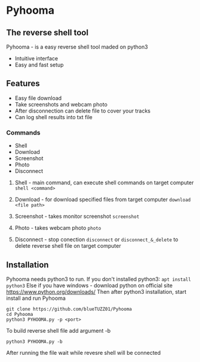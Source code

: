 # Pyhooma
## The reverse shell tool

Pyhooma - is a easy reverse shell tool maded on python3

- Intuitive interface
- Easy and fast setup

## Features

- Easy file download
- Take screenshots and webcam photo
- After disconnection can delete file to cover your tracks
- Can log shell results into txt file


### Commands
- Shell
- Download
- Screenshot
- Photo
- Disconnect
1. Shell - main command, can execute shell commands on target computer
```shell <command> ``` 

2. Download - for download specified files from target computer
```download <file path>```

3. Screenshot - takes monitor screenshot
```screenshot```

4. Photo - takes webcam photo
```photo```

5. Disconnect - stop conection
```disconnect```
      or
```disconnect_&_delete```
to delete reverse shell file on target computer

## Installation
Pyhooma needs python3 to run.
If you don't installed python3:
```apt install python3```
Else if you have windows - download python on official site 
https://www.python.org/downloads/
Then after python3 installation, start install and run Pyhooma
```
git clone https://github.com/blueTUZZ01/Pyhooma
cd Pyhooma
python3 PYHOOMA.py -p <port>
```
To build reverse shell file add argument -b
```
python3 PYHOOMA.py -b
```
After running the file wait while revesre shell will be connected
